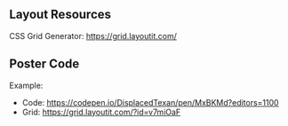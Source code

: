 ## Layout Resources

CSS Grid Generator: https://grid.layoutit.com/

## Poster Code

Example:

- Code: https://codepen.io/DisplacedTexan/pen/MxBKMd?editors=1100
- Grid: https://grid.layoutit.com/?id=v7miOaF
